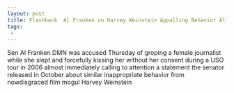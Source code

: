 ```yaml
---
layout: post
title: Flashback  Al Franken on Harvey Weinstein Appalling Behavior All Too Common
tags:
 -
---
```

Sen Al Franken DMN was accused Thursday of groping a female journalist while she slept and forcefully kissing her without her consent during a USO tour in 2006 almost immediately calling to attention a statement the senator released in October about similar inappropriate behavior from nowdisgraced film mogul Harvey Weinstein
